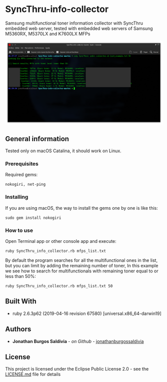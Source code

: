 # SyncThru-info-collector
Samsung multifunctional toner information collector with SyncThru embedded web server, tested with embedded web servers of Samsung M5360RX, M5370LX and K7600LX MFPs

![Image description](https://github.com/jonathanburgossaldivia/SyncThru-info-collector/blob/master/Konsole.png)

## General information

Tested only on macOS Catalina, it should work on Linux.

### Prerequisites

Required gems:

```
nokogiri, net-ping
```

### Installing

If you are using macOS, the way to install the gems one by one is like this:

```
sudo gem install nokogiri
```

### How to use

Open Terminal app or other console app and execute:

```
ruby SyncThru_info_collector.rb mfps_list.txt
```

By default the program searches for all the multifunctional ones in the list, but you can limit by adding the remaining number of toner, 
In this example we see how to search for multifunctionals with remaining toner equal to or less than 50%:

```
ruby SyncThru_info_collector.rb mfps_list.txt 50
```


## Built With

* ruby 2.6.3p62 (2019-04-16 revision 67580) [universal.x86_64-darwin19]

## Authors

* **Jonathan Burgos Saldivia** - *on Github* - [jonathanburgossaldivia](https://github.com/jonathanburgossaldivia)

## License

This project is licensed under the Eclipse Public License 2.0 - see the [LICENSE.md](LICENSE.md) file for details
